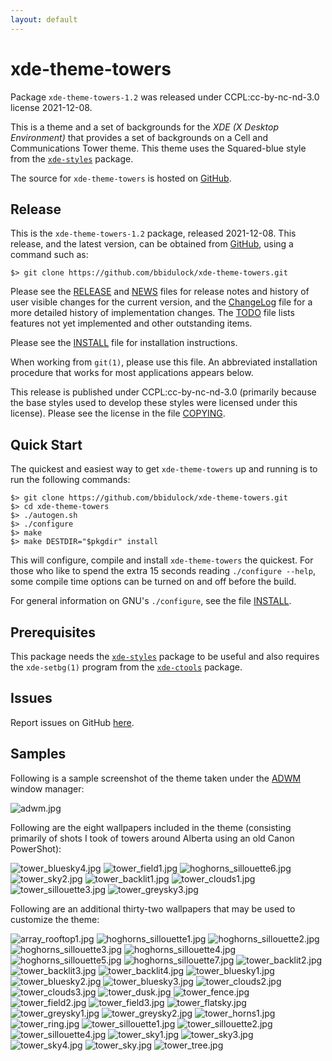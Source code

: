 ```yaml
---
layout: default
---
```

[xde-theme-towers -- read me first file.  2021-12-08]: #

xde-theme-towers
===============

Package `xde-theme-towers-1.2` was released under CCPL:cc-by-nc-nd-3.0
license 2021-12-08.

This is a theme and a set of backgrounds for the _XDE (X Desktop
Environment)_ that provides a set of backgrounds on
a Cell and Communications Tower theme.
This theme uses the Squared-blue style from the [`xde-styles`][11]
package.

The source for `xde-theme-towers` is hosted on [GitHub][1].


Release
-------

This is the `xde-theme-towers-1.2` package, released 2021-12-08.
This release, and the latest version, can be obtained from [GitHub][1],
using a command such as:

    $> git clone https://github.com/bbidulock/xde-theme-towers.git

Please see the [RELEASE][3] and [NEWS][4] files for release notes and
history of user visible changes for the current version, and the
[ChangeLog][5] file for a more detailed history of implementation
changes.  The [TODO][6] file lists features not yet implemented and
other outstanding items.

Please see the [INSTALL][8] file for installation instructions.

When working from `git(1)`, please use this file.  An abbreviated
installation procedure that works for most applications appears below.

This release is published under CCPL:cc-by-nc-nd-3.0 (primarily because
the base styles used to develop these styles were licensed under this
license).
Please see the license in the file [COPYING][10].


Quick Start
-----------

The quickest and easiest way to get `xde-theme-towers` up and
running is to run the following commands:

    $> git clone https://github.com/bbidulock/xde-theme-towers.git
    $> cd xde-theme-towers
    $> ./autogen.sh
    $> ./configure
    $> make
    $> make DESTDIR="$pkgdir" install

This will configure, compile and install `xde-theme-towers` the
quickest.  For those who like to spend the extra 15 seconds reading
`./configure --help`, some compile time options can be turned on and off
before the build.

For general information on GNU's `./configure`, see the file
[INSTALL][8].


Prerequisites
-------------

This package needs the [`xde-styles`][11] package to be useful and also
requires the `xde-setbg(1)` program from the [`xde-ctools`][12] package.


Issues
------

Report issues on GitHub [here][2].


Samples
-------

Following is a sample screenshot of the theme taken under the [ADWM][13]
window manager:

![adwm.jpg](scrot/adwm.jpg "Wallpaper #6")

Following are the eight wallpapers included in the theme (consisting
primarily of shots I took of towers around Alberta using an old Canon
PowerShot):

![tower_bluesky4.jpg](images/tower_bluesky4.jpg "Wallpaper #1")
![tower_field1.jpg](images/tower_field1.jpg "Wallpaper #2")
![hoghorns_sillouette6.jpg](images/hoghorns_sillouette6.jpg "Wallpaper #3")
![tower_sky2.jpg](images/tower_sky2.jpg "Wallpaper #4")
![tower_backlit1.jpg](images/tower_backlit1.jpg "Wallpaper #5")
![tower_clouds1.jpg](images/tower_clouds1.jpg "Wallpaper #6")
![tower_sillouette3.jpg](images/tower_sillouette3.jpg "Wallpaper #7")
![tower_greysky3.jpg](images/tower_greysky3.jpg "Wallpaper #8")

Following are an additional thirty-two wallpapers that may be used to
customize the theme:

![array_rooftop1.jpg](images/array_rooftop1.jpg "Additional Image #1")
![hoghorns_sillouette1.jpg](images/hoghorns_sillouette1.jpg "Additional Image #2")
![hoghorns_sillouette2.jpg](images/hoghorns_sillouette2.jpg "Additional Image #3")
![hoghorns_sillouette3.jpg](images/hoghorns_sillouette3.jpg "Additional Image #4")
![hoghorns_sillouette4.jpg](images/hoghorns_sillouette4.jpg "Additional Image #5")
![hoghorns_sillouette5.jpg](images/hoghorns_sillouette5.jpg "Additional Image #6")
![hoghorns_sillouette7.jpg](images/hoghorns_sillouette7.jpg "Additional Image #7")
![tower_backlit2.jpg](images/tower_backlit2.jpg "Additional Image #8")
![tower_backlit3.jpg](images/tower_backlit3.jpg "Additional Image #9")
![tower_backlit4.jpg](images/tower_backlit4.jpg "Additional Image #10")
![tower_bluesky1.jpg](images/tower_bluesky1.jpg "Additional Image #11")
![tower_bluesky2.jpg](images/tower_bluesky2.jpg "Additional Image #12")
![tower_bluesky3.jpg](images/tower_bluesky3.jpg "Additional Image #13")
![tower_clouds2.jpg](images/tower_clouds2.jpg "Additional Image #14")
![tower_clouds3.jpg](images/tower_clouds3.jpg "Additional Image #15")
![tower_dusk.jpg](images/tower_dusk.jpg "Additional Image #16")
![tower_fence.jpg](images/tower_fence.jpg "Additional Image #17")
![tower_field2.jpg](images/tower_field2.jpg "Additional Image #18")
![tower_field3.jpg](images/tower_field3.jpg "Additional Image #19")
![tower_flatsky.jpg](images/tower_flatsky.jpg "Additional Image #20")
![tower_greysky1.jpg](images/tower_greysky1.jpg "Additional Image #21")
![tower_greysky2.jpg](images/tower_greysky2.jpg "Additional Image #22")
![tower_horns1.jpg](images/tower_horns1.jpg "Additional Image #23")
![tower_ring.jpg](images/tower_ring.jpg "Additional Image #24")
![tower_sillouette1.jpg](images/tower_sillouette1.jpg "Additional Image #25")
![tower_sillouette2.jpg](images/tower_sillouette2.jpg "Additional Image #26")
![tower_sillouette4.jpg](images/tower_sillouette4.jpg "Additional Image #27")
![tower_sky1.jpg](images/tower_sky1.jpg "Additional Image #28")
![tower_sky3.jpg](images/tower_sky3.jpg "Additional Image #29")
![tower_sky4.jpg](images/tower_sky4.jpg "Additional Image #30")
![tower_sky.jpg](images/tower_sky.jpg "Additional Image #31")
![tower_tree.jpg](images/tower_tree.jpg "Additional Image #32")



[1]: https://github.com/bbidulock/xde-theme-towers
[2]: https://github.com/bbidulock/xde-theme-towers/issues
[3]: https://github.com/bbidulock/xde-theme-towers/blob/1.2/RELEASE
[4]: https://github.com/bbidulock/xde-theme-towers/blob/1.2/NEWS
[5]: https://github.com/bbidulock/xde-theme-towers/blob/1.2/ChangeLog
[6]: https://github.com/bbidulock/xde-theme-towers/blob/1.2/TODO
[7]: https://github.com/bbidulock/xde-theme-towers/blob/1.2/COMPLIANCE
[8]: https://github.com/bbidulock/xde-theme-towers/blob/1.2/INSTALL
[9]: https://github.com/bbidulock/xde-theme-towers/blob/1.2/LICENSE
[10]: https://github.com/bbidulock/xde-theme-towers/blob/1.2/COPYING
[11]: https://github.com/bbidulock/xde-styles
[12]: https://github.com/bbidulock/xde-ctools
[13]: https://bbidulock.github.io/adwm

[ vim: set ft=markdown sw=4 tw=72 nocin nosi fo+=tcqlorn spell: ]: #
